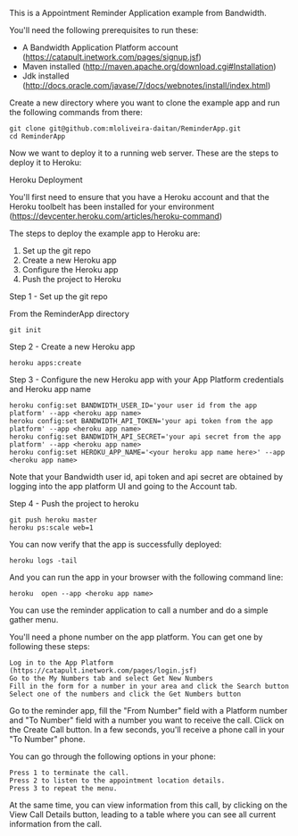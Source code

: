 This is a Appointment Reminder Application example from Bandwidth.

You'll need the following prerequisites to run these:

- A Bandwidth Application Platform account (https://catapult.inetwork.com/pages/signup.jsf)
- Maven installed (http://maven.apache.org/download.cgi#Installation)
- Jdk installed (http://docs.oracle.com/javase/7/docs/webnotes/install/index.html)

Create a new directory where you want to clone the example app and run the following commands from there:

	git clone git@github.com:mloliveira-daitan/ReminderApp.git
	cd ReminderApp

Now we want to deploy it to a running web server. These are the steps to deploy it to Heroku:

Heroku Deployment

You'll first need to ensure that you have a Heroku account and that the Heroku toolbelt has been installed for your environment (https://devcenter.heroku.com/articles/heroku-command)

The steps to deploy the example app to Heroku are:

1. Set up the git repo
2. Create a new Heroku app
3. Configure the Heroku app
4. Push the project to Heroku

Step 1 - Set up the git repo

From the ReminderApp directory

	git init

Step 2 - Create a new Heroku app

	heroku apps:create

Step 3 - Configure the new Heroku app with your App Platform credentials and Heroku app name

	heroku config:set BANDWIDTH_USER_ID='your user id from the app platform' --app <heroku app name>
	heroku config:set BANDWIDTH_API_TOKEN='your api token from the app platform' --app <heroku app name>
	heroku config:set BANDWIDTH_API_SECRET='your api secret from the app platform' --app <heroku app name>
	heroku config:set HEROKU_APP_NAME='<your heroku app name here>' --app <heroku app name>

Note that your Bandwidth user id, api token and api secret are obtained by logging into the app platform UI and going to the Account tab.

Step 4 - Push the project to heroku

	git push heroku master
	heroku ps:scale web=1

You can now verify that the app is 	successfully deployed:

	heroku logs -tail

And you can run the app in your browser with the following command line:

	heroku 	open --app <heroku app name>

You can use the reminder application to call a number and do a simple gather menu.

You'll need a phone number on the app platform. You can get one by following these steps:

    Log in to the App Platform (https://catapult.inetwork.com/pages/login.jsf)
 	Go to the My Numbers tab and select Get New Numbers
 	Fill in the form for a number in your area and click the Search button
 	Select one of the numbers and click the Get Numbers button

Go to the reminder app, fill the "From Number" field with a Platform number and "To Number" field with a number you want to receive the call.
Click on the Create Call button. In a few seconds, you'll receive a phone call in your "To Number" phone.

You can go through the following options in your phone:

	Press 1 to terminate the call.
	Press 2 to listen to the appointment location details.
	Press 3 to repeat the menu.

At the same time, you can view information from this call, by clicking on the View Call Details button, leading to a table where you can see all current information from the call.


